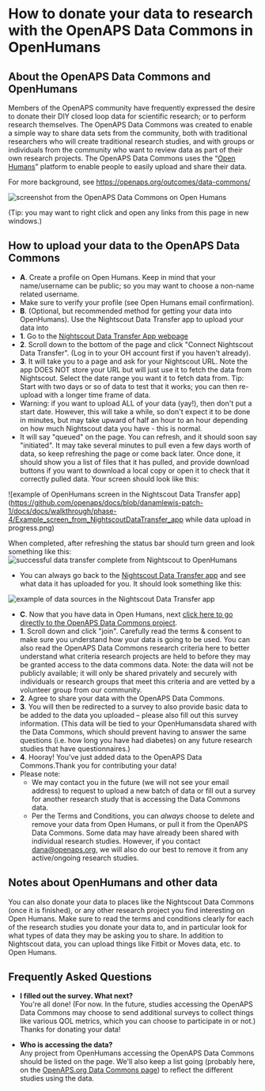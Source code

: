 # How to donate your data to research with the OpenAPS Data Commons in OpenHumans

## About the OpenAPS Data Commons and OpenHumans

Members of the OpenAPS community have frequently expressed the desire to donate their DIY closed loop data for scientific research; or to perform research themselves. The OpenAPS Data Commons was created to enable a simple way to share data sets from the community, both with traditional researchers who will create traditional research studies, and with groups or individuals from the community who want to review data as part of their own research projects. The OpenAPS Data Commons uses the “[Open Humans](https://www.openhumans.org/about/)” platform to enable people to easily upload and share their data.

For more background, see https://openaps.org/outcomes/data-commons/

![screenshot from the OpenAPS Data Commons on Open Humans](https://github.com/openaps/docs/blob/danamlewis-patch-1/docs/docs/walkthrough/phase-4/OpenAPS_Data_Commons.png)

(Tip: you may want to right click and open any links from this page in new windows.)

## How to upload your data to the OpenAPS Data Commons


* **A**. Create a profile on Open Humans. Keep in mind that your name/username can be public; so you may want to choose a non-name related username.
 * Make sure to verify your profile (see Open Humans email confirmation).
* **B**. (Optional, but recommended  method for getting your data into OpenHumans). Use the Nightscout Data Transfer app to upload your data into 
 * **1**. Go to the [Nightscout Data Transfer App webpage](https://www.openhumans.org/activity/nightscout-data-transfer/)
 * **2**. Scroll down to the bottom of the page and click "Connect Nightscout Data Transfer". (Log in to your OH account first if you haven't already). 
 * **3**. It will take you to a page and ask for your Nightscout URL. Note the app DOES NOT store your URL but will just use it to fetch the data from Nightscout. Select the date range you want it to fetch data from. Tip: Start with two days or so of data to test that it works; you can then re-upload with a longer time frame of data. 
 * Warning: if you want to upload ALL of your data (yay!), then don't put a start date. However, this will take a while, so don't expect it to be done in minutes, but may take upward of half an hour to an hour depending on how much Nightscout data you have - this is normal.
 * It will say "queued" on the page. You can refresh, and it should soon say "initiated". It may take several minutes to pull even a few days worth of data, so keep refreshing the page or come back later. Once done, it should show you a list of files that it has pulled, and provide download buttons if you want to download a local copy or open it to check that it correctly pulled data. Your screen should look like this:
  
  ![example of OpenHumans screen in the Nightscout Data Transfer app](https://github.com/openaps/docs/blob/danamlewis-patch-1/docs/docs/walkthrough/phase-4/Example_screen_from_NightscoutDataTransfer_app while data upload in progress.png)
  
  When completed, after refreshing the status bar should turn green and look something like this:
  ![successful data transfer complete from Nightscout to OpenHumans](https://github.com/openaps/docs/blob/danamlewis-patch-1/docs/docs/walkthrough/phase-4/Successful_data_transfer_complete_screen_in_OpenHumans.png)
 
 * You can always go back to the [Nightscout Data Transfer app](https://www.openhumans.org/activity/nightscout-data-transfer/) and see what data it has uploaded for you. It should look something like this:

![example of data sources in the Nightscout Data Transfer app](https://github.com/openaps/docs/blob/danamlewis-patch-1/docs/docs/walkthrough/phase-4/How_data_looks_in_NightscoutDataTransferApp_OpenHumans.png)

* **C**. Now that you have data in Open Humans, next [click here to go directly to the OpenAPS Data Commons project](https://www.openhumans.org/activity/openaps-data-commons/).
 * **1**. Scroll down and click "join". Carefully read the terms & consent to make sure you understand how your data is going to be used. You can also read the OpenAPS Data Commons research criteria here to better understand what criteria research projects are held to before they may be granted access to the data commons data. Note: the data will not be publicly available; it will only be shared privately and securely with individuals or research groups that meet this criteria and are vetted by a volunteer group from our community.
 * **2**. Agree to share your data with the OpenAPS Data Commons.
 * **3**. You will then be redirected to a survey to also provide basic data to be added to the data you uploaded – please also fill out this survey information. (This data will be tied to your OpenHumansdata shared with the Data Commons, which should prevent having to answer the same questions (i.e. how long you have had diabetes) on any future research studies that have questionnaires.)
 * **4**. Hooray! You’ve just added data to the OpenAPS Data Commons.Thank you for contributing your data! 
 * Please note: 
   * We may contact you in the future (we will not see your email address) to request to upload a new batch of data or fill out a survey for another research study that is accessing the Data Commons data.
    * Per the Terms and Conditions, you can *always* choose to delete and remove your data from Open Humans, or pull it from the OpenAPS Data Commons. Some data may have already been shared with individual research studies. However, if you contact dana@openaps.org, we will also do our best to remove it from any active/ongoing research studies.
 
## Notes about OpenHumans and other data

You can also donate your data to places like the Nightscout Data Commons (once it is finished), or any other research project you find interesting on Open Humans. Make sure to read the terms and conditions clearly for each of the research studies you donate your data to, and in particular look for what types of data they may be asking you to share. In addition to Nightscout data, you can upload things like Fitbit or Moves data, etc. to Open Humans. 

## Frequently Asked Questions

* **I filled out the survey. What next?** <br>
You're all done! (For now. In the future, studies accessing the OpenAPS Data Commons may choose to send additional surveys to collect things like various QOL metrics, which you can choose to participate in or not.) Thanks for donating your data!

* **Who is accessing the data?**<br>
Any project from OpenHumans accessing the OpenAPS Data Commons should be listed on the page. We'll also keep a list going (probably here, on the [OpenAPS.org Data Commons page](https://openaps.org/outcomes/data-commons/)) to reflect the different studies using the data.

